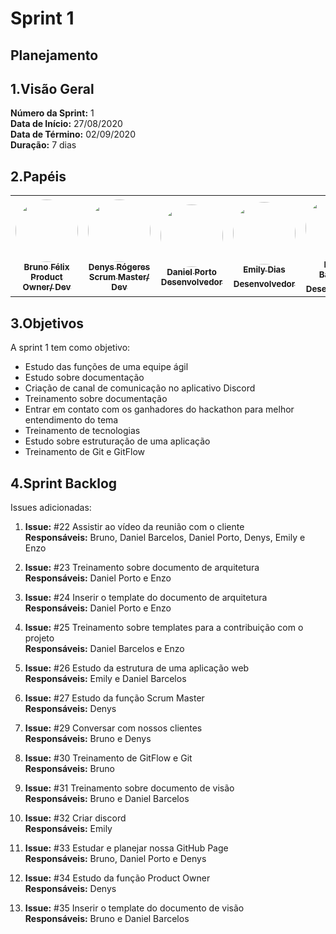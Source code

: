 # Sprint 1

## Planejamento 

## 1.Visão Geral
**Número da Sprint:** 1<br>
**Data de Início:** 27/08/2020<br>
**Data de Término:** 02/09/2020<br>
**Duração:** 7 dias<br>

## 2.Papéis

<table>
    <tr>
     <td align="center"><a href="https://github.com/Bruno-Felix"><img style="border-radius: 50%;" src="https://avatars2.githubusercontent.com/u/38890440?s=400&u=9c14ab68fc12dbeb25956056fe86bb075d138fa5&v=4" width="100px;" alt=""/><br /><sub><b>Bruno Félix</b><br><b>Product Owner/ Dev</b></sub></a><br /><a href="https://github.com/Bruno-Felix"></a>           </td>
        <td align="center"><a href="https://github.com/DenysRogeres"><img style="border-radius: 50%;" src="https://avatars0.githubusercontent.com/u/54676096?s=400&u=7b70aa8d6bd5ef6edffcd43686e81beb60546027&v=4" width="100px;" alt=""/><br /><sub><b>Denys Rógeres</b><br><b>Scrum Master/ Dev</b></sub></a><br /><a href="https://github.com/DenysRogeres"></a></td>
        <td align="center"><a href="https://github.com/DanielPortods"><img style="border-radius: 50%;" src="https://avatars3.githubusercontent.com/u/48573556?s=400&u=e1d90cb87288030c0fcb57a9b537dd88a77e1525&v=4" width="100px;" alt=""/><br /><sub><b>Daniel Porto</b><br><b>Desenvolvedor</b></sub></a><br /><a href="https://github.com/DanielPortods"></a></td>
        <td align="center"><a href="https://github.com/emysdias"><img style="border-radius: 50%;" src="https://avatars3.githubusercontent.com/u/52640974?s=400&u=78292e0e872227c1bc7da0352748d0a12306ea39&v=4" width="100px;" alt=""/><br /><sub><b>Emily Dias</b><br><b>Desenvolvedor</sub></a><br /><a href="https://github.com/emysdias"></a></td>
        <td align="center"><a href="https://github.com/daniel-bm"><img style="border-radius: 50%;" src="https://avatars1.githubusercontent.com/u/38585724?s=400&u=46d21bc14c3d1acce6829b8a96329d23f432549f&v=4" width="100px;" alt=""/><br /><sub><b>Daniel Barcelos</b><br><b>Desenvolvedor</sub></a><br /><a href="https://github.com/daniel-bm"></a></td>
        <td align="center"><a href="https://github.com/enzoggqs"><img style="border-radius: 50%;" src="https://avatars3.githubusercontent.com/u/38733364?s=400&u=03933ce39868586c14b93dc9c99f37c19bb9ee9b&v=4" width="100px;" alt=""/><br /><sub><b>Enzo Gabriel</b><br><b>Desenvolvedor</sub></a><br /><a href="https://github.com/enzoggqs"></a></td>
        </tr>
    </table>


## 3.Objetivos
A sprint 1 tem como objetivo:
- Estudo das funções de uma equipe ágil 
- Estudo sobre documentação
- Criação de canal de comunicação no aplicativo Discord
- Treinamento sobre documentação
- Entrar em contato com os ganhadores do hackathon para melhor entendimento do tema 
- Treinamento de tecnologias
- Estudo sobre estruturação de uma aplicação
- Treinamento de Git e GitFlow



## 4.Sprint Backlog
Issues adicionadas: 
1. **Issue:** #22 Assistir ao vídeo da reunião com o cliente<br>
**Responsáveis:** Bruno, Daniel Barcelos, Daniel Porto, Denys, Emily e Enzo

2. **Issue:** #23 Treinamento sobre documento de arquitetura<br>
**Responsáveis:** Daniel Porto e Enzo

3. **Issue:** #24 Inserir o template do documento de arquitetura<br>
**Responsáveis:** Daniel Porto e Enzo

4. **Issue:** #25 Treinamento sobre templates para a contribuição com o projeto<br>
**Responsáveis:** Daniel Barcelos e Enzo

5. **Issue:** #26 Estudo da estrutura de uma aplicação web<br>
**Responsáveis:** Emily e Daniel Barcelos

6. **Issue:** #27 Estudo da função Scrum Master<br>
**Responsáveis:** Denys

7. **Issue:** #29 Conversar com nossos clientes<br>
**Responsáveis:** Bruno e Denys

8. **Issue:** #30 Treinamento de GitFlow e Git<br>
**Responsáveis:** Bruno

9. **Issue:** #31 Treinamento sobre documento de visão<br>
**Responsáveis:** Bruno e Daniel Barcelos

10. **Issue:** #32 Criar discord<br>
**Responsáveis:** Emily

11. **Issue:** #33 Estudar e planejar nossa GitHub Page<br>
**Responsáveis:** Bruno, Daniel Porto e Denys

12. **Issue:** #34 Estudo da função Product Owner<br>
**Responsáveis:** Denys

13. **Issue:** #35 Inserir o template do documento de visão<br>
**Responsáveis:** Bruno e Daniel Barcelos
